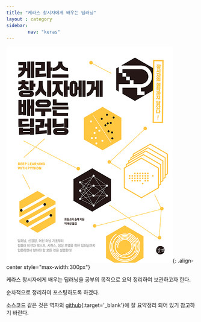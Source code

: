 ```yaml
---
title: "케라스 창시자에게 배우는 딥러닝"
layout : category
sidebar:
        nav: "keras"
---
```

![](/assets/img/20190228/keras.png){: .align-center style="max-width:300px"}

케라스 창시자에게 배우는 딥러닝을 공부의 목적으로 요약 정리하여 보관하고자 한다.

순차적으로 정리하여 포스팅하도록 하겠다.

소스코드 같은 것은 역자의 [github](https://github.com/rickiepark/deep-learning-with-python-notebooks){:target='_blank'}에 잘 요약정리 되어 있기 참고하기 바란다.


<!-- {% assign categories_max = 0 %}
{% for category in site.categories %}
  {% if category[1].size > categories_max %}
    {% assign categories_max = category[1].size %}
  {% endif %}
{% endfor %}

{% for i in (1..categories_max) reversed %}
  {% for category in site.categories %}
    {% if category[1].size == i %}
        {% for post in category.last %}
            {% if category[0] == 'keras-book' %}
                {% include archive-title.html type=page.entries_layout %}
            {% endif %}
        {% endfor %}
    {% endif %}
  {% endfor %}
{% endfor %} -->